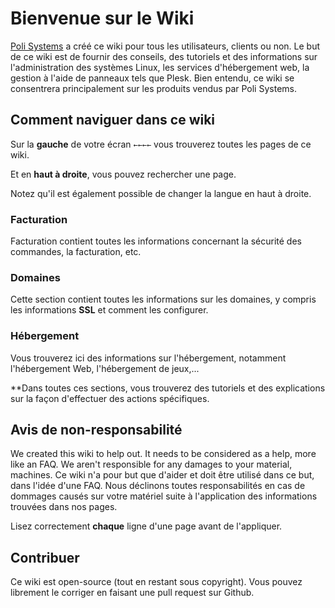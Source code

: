 # Bienvenue sur le Wiki

[Poli Systems](https://polisystems.ch) a créé ce wiki pour tous les utilisateurs, clients ou non. Le but de ce wiki est de fournir des conseils, des tutoriels et des informations sur l'administration des systèmes Linux, les services d'hébergement web, la gestion à l'aide de panneaux tels que Plesk. 
Bien entendu, ce wiki se consentrera principalement sur les produits vendus par Poli Systems.

## Comment naviguer dans ce wiki

Sur la **gauche** de votre écran `←←←←` vous trouverez toutes les pages de ce wiki.

Et en **haut à droite**, vous pouvez rechercher une page.

Notez qu'il est également possible de changer la langue en haut à droite.

### Facturation

Facturation contient toutes les informations concernant la sécurité des commandes, la facturation, etc.

### Domaines

Cette section contient toutes les informations sur les domaines, y compris les informations **SSL** et comment les configurer.

### Hébergement

Vous trouverez ici des informations sur l'hébergement, notamment l'hébergement Web, l'hébergement de jeux,...

**Dans toutes ces sections, vous trouverez des tutoriels et des explications sur la façon d'effectuer des actions spécifiques.
## Avis de non-responsabilité

We created this wiki to help out. It needs to be considered as a help, more like an FAQ. We aren't responsible for any damages to your material, machines.
Ce wiki n'a pour but que d'aider et doit être utilisé dans ce but, dans l'idée d'une FAQ. Nous déclinons toutes responsabilités en cas de dommages causés sur votre matériel suite à l'application des informations trouvées dans nos pages.

Lisez correctement **chaque** ligne d'une page avant de l'appliquer.

## Contribuer

Ce wiki est open-source (tout en restant sous copyright). Vous pouvez librement le corriger en faisant une pull request sur Github.
